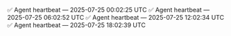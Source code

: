 ✅ Agent heartbeat — 2025-07-25 00:02:25 UTC
✅ Agent heartbeat — 2025-07-25 06:02:52 UTC
✅ Agent heartbeat — 2025-07-25 12:02:34 UTC
✅ Agent heartbeat — 2025-07-25 18:02:39 UTC
